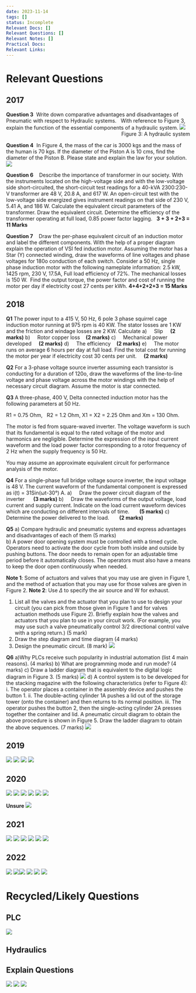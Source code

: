 ```yaml
---
date: 2023-11-14
tags: []
status: Incomplete
Relevant Docs: []
Relevant Questions: []
Relevant Notes: []
Practical Docs: 
Relevant Links:
---
```

# Relevant Questions
## 2017
**Question 3**  Write down comparative advantages and disadvantages of Pneumatic with respect to Hydraulic systems.  
With reference to Figure 3, explain the function of the essential components of a hydraulic system.
![](file:///C:/Users/tyler/AppData/Local/Packages/oice_16_974fa576_32c1d314_b92/AC/Temp/msohtmlclip1/01/clip_image002.png)                                                                               
Figure 3: A hydraulic system

**Question 4**  In Figure 4, the mass of the car is 3000 kgs and the mass of the human is 70 kgs. If the diameter of the Piston A is 10 cms, find the diameter of the Piston B. Please state and explain the law for your solution.
![](Attachments/Pasted%20image%2020231114170843.png)

**Question 6**    Describe the importance of transformer in our society.
With the instruments located on the high-voltage side and with the low-voltage side short-circuited, the short-circuit test readings for a 40-kVA 2300:230-V transformer are 48 V, 20.8 A, and 617 W. An open-circuit test with the low-voltage side energized gives instrument readings on that side of 230 V, 5.41 A, and 186 W.
Calculate the equivalent circuit parameters of the transformer.
Draw the equivalent circuit.
Determine the efficiency of the transformer operating at full load, 0.85 power factor lagging.
  **3 + 3 + 2+3 = 11 Marks**

**Question 7**    Draw the per-phase equivalent circuit of an induction motor and label the different components.
With the help of a proper diagram explain the operation of VSI fed induction motor.
Assuming the motor has a Star (Y) connected winding, draw the waveforms of line voltages and phase voltages for 180o conduction of each switch.
Consider a 50 Hz, single phase induction motor with the following nameplate information: 2.5 kW, 1425 rpm, 230 V, 17.5A, Full load efficiency of 72%. The mechanical losses is 150 W.  Find the output torque, the power factor and cost of running the motor per day if electricity cost 27 cents per kWh.
**4+4+2+2+3 = 15 Marks**


## 2018

**Q1**
The power input to a 415 V, 50 Hz, 6 pole 3 phase squirrel cage induction motor running at 975 rpm is 40 KW. The stator losses are 1 KW and the friction and windage losses are 2 KW. Calculate
a)     Slip     **(2 marks)**
b)     Rotor copper loss    **(2 marks)**
c)     Mechanical power developed     **(2 marks)**
d)     The efficiency    **(2 marks)**
e)     The motor runs on average 6 hours per day at full load. Find the total cost for running the motor per year if electricity cost 30 cents per unit.     **(2 marks)**

**Q2**
For a 3-phase voltage source inverter assuming each transistor is conducting for a duration of 120o, draw the waveforms of the line-to-line voltage and phase voltage across the motor windings with the help of necessary circuit diagram. Assume the motor is star connected.

**Q3**
A three-phase, 400 V, Delta connected induction motor has the following parameters at 50 Hz.

R1 = 0.75 Ohm,   R2 = 1.2 Ohm, X1 = X2 = 2.25 Ohm and Xm = 130 Ohm.

The motor is fed from square-waved inverter. The voltage waveform is such that its fundamental is equal to the rated voltage of the motor and harmonics are negligible. Determine the expression of the input current waveform and the load power factor corresponding to a rotor frequency of 2 Hz when the supply frequency is 50 Hz.

You may assume an approximate equivalent circuit for performance analysis of the motor.

**Q4**
For a single-phase full bridge voltage source inverter, the input voltage is 48 V. The current waveform of the fundamental component is expressed as i(t) = 31Sin(ωt-30°) A.
a)     Draw the power circuit diagram of the inverter      **(3 marks)**
b)     Draw the waveforms of the output voltage, load current and supply current. Indicate on the load current waveform devices which are conducting on different intervals of time.       **(5 marks)**
c)     Determine the power delivered to the load.       **(2 marks)**

**Q5**
 a) Compare hydraulic and pneumatic systems and express advantages and disadvantages of each of them (5 marks)                                                                                                                                
 b) A power door opening system must be controlled with a timed cycle. Operators need to activate the door cycle from both inside and outside by pushing buttons. The door needs to remain open for an adjustable time period before it automatically closes. The operators must also have a means to keep the door open continuously when needed.                                               

**Note 1**: Some of actuators and valves that you may use are given in Figure 1, and the method of actuation that you may use for those valves are given in Figure 2.
**Note 2**: Use  $\Delta$ to specify the air source and W for exhaust.                                                                  
1. List all the valves and the actuator that you plan to use to design your circuit (you can pick from those given in Figure 1 and for valves actuation methods use Figure 2). Briefly explain how the valves and actuators that you plan to use in your circuit work. (For example, you may use such a valve     pneumatically control 3/2 directional control valve with a spring return.)  (5 mark)
2. Draw the step diagram and time diagram (4 marks)
3. Design the pneumatic circuit. (8 mark)
![](Attachments/Pasted%20image%2020231114171512.png)

**Q6**
a)Why PLCs receive such popularity in industrial automation (list 4 main reasons).   (4 marks)
b) What are programming mode and run mode? (4 marks)
c) Draw a ladder diagram that is equivalent to the digital logic diagram in Figure 3. (5 marks)
![](Attachments/Pasted%20image%2020231114171628.png)
d) A control system is to be developed for the stacking magazine with the following characteristics (refer to Figure 4):
	i. The operator places a container in the assembly device and pushes the button 1.
	ii. The double-acting cylinder 1A pushes a lid out of the storage tower (onto the container) and then returns to its normal position.
	iii. The operator pushes the button 2, then the single-acting cylinder 2A presses together the container and lid. 
A pneumatic circuit diagram to obtain the above procedure is shown in Figure 5. Draw the ladder diagram to obtain the above sequences. (7 marks)
![](Attachments/Pasted%20image%2020231114171745.png)


## 2019
![](Attachments/Pasted%20image%2020231114171943.png)
![](Attachments/Pasted%20image%2020231114172007.png)
![](Attachments/Pasted%20image%2020231114172031.png)
![](Attachments/Pasted%20image%2020231114172046.png)

## 2020
![](Attachments/Pasted%20image%2020231114172258.png)
![](Attachments/Pasted%20image%2020231114172316.png)
![](Attachments/Pasted%20image%2020231114172346.png)
![](Attachments/Pasted%20image%2020231114172445.png)
![](Attachments/Pasted%20image%2020231114172510.png)
![](Attachments/Pasted%20image%2020231114172526.png)

**Unsure**
![](Attachments/Pasted%20image%2020231114172557.png)

## 2021
![](Attachments/Pasted%20image%2020231114173345.png)
![](Attachments/Pasted%20image%2020231114173407.png)
![](Attachments/Pasted%20image%2020231114173424.png)
![](Attachments/Pasted%20image%2020231114174010.png)
![](Attachments/Pasted%20image%2020231114174548.png)
![](Attachments/Pasted%20image%2020231114174605.png)
## 2022
![](Attachments/Pasted%20image%2020231114174739.png)
![](Attachments/Pasted%20image%2020231114174803.png)![](Attachments/Pasted%20image%2020231114174818.png)
![](Attachments/Pasted%20image%2020231114174845.png)
![](Attachments/Pasted%20image%2020231114174856.png)
![](Attachments/Pasted%20image%2020231114174911.png)

# Recycled/Likely Questions

## PLC
![](Attachments/Pasted%20image%2020231114174911.png)

## Hydraulics


## Explain Questions
![](Attachments/Pasted%20image%2020231114175436.png)
![](Attachments/Pasted%20image%2020231114173345.png)
![](Attachments/Pasted%20image%2020231114174739.png)